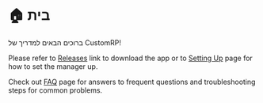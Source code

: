 # 🏠 בית

ברוכים הבאים למדריך של CustomRP!

Please refer to [Releases](https://github.com/maximmax42/Discord-CustomRP/releases) link to download the app or to [Setting Up](setting-up.md) page for how to set the manager up.

Check out [FAQ](faq.md) page for answers to frequent questions and troubleshooting steps for common problems.
